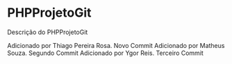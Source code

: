 PHPProjetoGit
=============

Descrição do PHPProjetoGit

Adicionado por Thiago Pereira Rosa. Novo Commit
Adicionado por Matheus Souza. Segundo Commit
Adicionado por Ygor Reis. Terceiro Commit